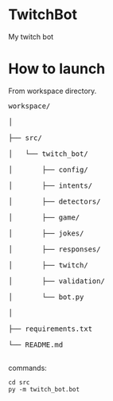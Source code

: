 # TwitchBot
My twitch bot

# How to launch

From workspace directory.

<pre>
workspace/ <br />
│<br />
├── src/<br />
│   └── twitch_bot/<br />
│       ├── config/<br />
│       ├── intents/<br />
│       ├── detectors/<br />
│       ├── game/<br />
│       ├── jokes/<br />
│       ├── responses/<br />
│       ├── twitch/<br />
│       ├── validation/<br />
│       └── bot.py<br />
│<br />
├── requirements.txt<br />
└── README.md<br />
</pre>

commands:
```
cd src
py -m twitch_bot.bot
```